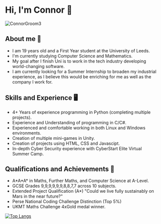 # Hi, I'm Connor 🎸
![ConnorGroom3](https://user-images.githubusercontent.com/56166849/203406038-caa22c4a-c743-4aeb-ac1d-f7e1b1c0a060.png)

## About me 👀
- I am 19 years old and a First Year student at the University of Leeds.
- I'm currently studying Computer Science and Mathematics.
- My goal after I finish Uni is to work in the tech industry developing world-changing software.
- I am currently looking for a Summer Internship to broaden my industrial experience, as I believe this would be enriching for me as well as the company I work for.

## Skills and Experience 🖥️
- 4+ Years of experience programming in Python (completing multiple projects).
- Experience and Understanding of programming in C/C#.
- Experienced and comfortable working in both Linux and Windows environments.
- Creation of multiple mini-games in Unity.
- Creation of projects using HTML, CSS and Javascipt.
- In-depth Cyber Security experience with CyberStart Elite Virtual Summer Camp.

## Qualifications and Achievements 🧠
- A\*A\*A\* in Maths, Further Maths, and Computer Science at A-Level.
- GCSE Grades 9,9,9,9,9,9,8,8,7,7 across 10 subjects.
- Extended Project Qualification (A*) "Could we live fully sustainably on Mars in the near future?"
- Perse National Coding Challenge Distinction (Top 5%)
- UKMT Maths Challenge 4xGold medal winner.


[![Top Langs](https://github-readme-stats.vercel.app/api/top-langs/?username=Connor-S-G&theme=dracula)](https://github.com/Connor-S-G/github-readme-stats)
